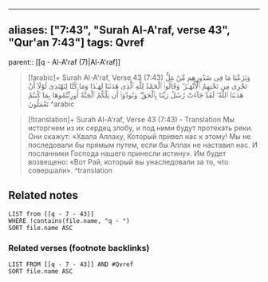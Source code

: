 
---
aliases: ["7:43", "Surah Al-A'raf, verse 43", "Qur'an 7:43"]
tags: Qvref
---

parent:: [[q - Al-A'raf (7)|Al-A'raf]]

> [!arabic]+ Surah Al-A'raf, Verse 43 (7:43)
> <span class="quran-arabic">وَنَزَعْنَا مَا فِى صُدُورِهِم مِّنْ غِلٍّ تَجْرِى مِن تَحْتِهِمُ ٱلْأَنْهَـٰرُ ۖ وَقَالُوا۟ ٱلْحَمْدُ لِلَّهِ ٱلَّذِى هَدَىٰنَا لِهَـٰذَا وَمَا كُنَّا لِنَهْتَدِىَ لَوْلَآ أَنْ هَدَىٰنَا ٱللَّهُ ۖ لَقَدْ جَآءَتْ رُسُلُ رَبِّنَا بِٱلْحَقِّ ۖ وَنُودُوٓا۟ أَن تِلْكُمُ ٱلْجَنَّةُ أُورِثْتُمُوهَا بِمَا كُنتُمْ تَعْمَلُونَ</span>
^arabic

> [!translation]+ Surah Al-A'raf, Verse 43 (7:43) - Translation
> Мы исторгнем из их сердец злобу, и под ними будут протекать реки. Они скажут: «Хвала Аллаху, Который привел нас к этому! Мы не последовали бы прямым путем, если бы Аллах не наставил нас. И посланники Господа нашего принесли истину». Им будет возвещено: «Вот Рай, который вы унаследовали за то, что совершали».
^translation



## Related notes
```dataview
LIST from [[q - 7 - 43]]
WHERE !contains(file.name, "q - ")
SORT file.name ASC
```

### Related verses (footnote backlinks)
```dataview
LIST FROM [[q - 7 - 43]] AND #Qvref
SORT file.name ASC
```

